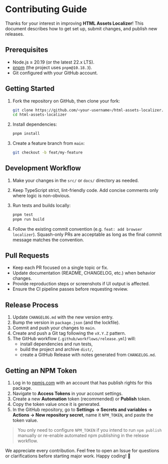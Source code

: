 # Contributing Guide

Thanks for your interest in improving **HTML Assets Localizer**! This document describes how to get set up, submit changes, and publish new releases.

## Prerequisites

- Node.js ≥ 20.19 (or the latest 22.x LTS).
- [pnpm](https://pnpm.io/) (the project uses `pnpm@10.18.3`).
- Git configured with your GitHub account.

## Getting Started

1. Fork the repository on GitHub, then clone your fork:

   ```bash
   git clone https://github.com/<your-username>/html-assets-localizer.git
   cd html-assets-localizer
   ```

2. Install dependencies:

   ```bash
   pnpm install
   ```

3. Create a feature branch from `main`:

   ```bash
   git checkout -b feat/my-feature
   ```

## Development Workflow

1. Make your changes in the `src/` or `docs/` directory as needed.
2. Keep TypeScript strict, lint-friendly code. Add concise comments only where logic is non-obvious.
3. Run tests and builds locally:

   ```bash
   pnpm test
   pnpm run build
   ```

4. Follow the existing commit convention (e.g. `feat: add browser localizer`). Squash-only PRs are acceptable as long as the final commit message matches the convention.

## Pull Requests

- Keep each PR focused on a single topic or fix.
- Update documentation (README, CHANGELOG, etc.) when behavior changes.
- Provide reproduction steps or screenshots if UI output is affected.
- Ensure the CI pipeline passes before requesting review.

## Release Process

1. Update `CHANGELOG.md` with the new version entry.
2. Bump the version in `package.json` (and the lockfile).
3. Commit and push your changes to `main`.
4. Create and push a Git tag following the `vX.Y.Z` pattern.
5. The GitHub workflow (`.github/workflows/release.yml`) will:
   - install dependencies and run tests,
   - build the project and archive `dist/`,
   - create a GitHub Release with notes generated from `CHANGELOG.md`.

## Getting an NPM Token

1. Log in to [npmjs.com](https://www.npmjs.com/) with an account that has publish rights for this package.
2. Navigate to **Access Tokens** in your account settings.
3. Create a new **Automation** token (recommended) or **Publish** token.
4. Copy the token value once it is generated.
5. In the GitHub repository, go to **Settings → Secrets and variables → Actions → New repository secret**, name it `NPM_TOKEN`, and paste the token value.

> You only need to configure `NPM_TOKEN` if you intend to run `npm publish` manually or re-enable automated npm publishing in the release workflow.

We appreciate every contribution. Feel free to open an Issue for questions or clarifications before starting major work. Happy coding! 🎉
